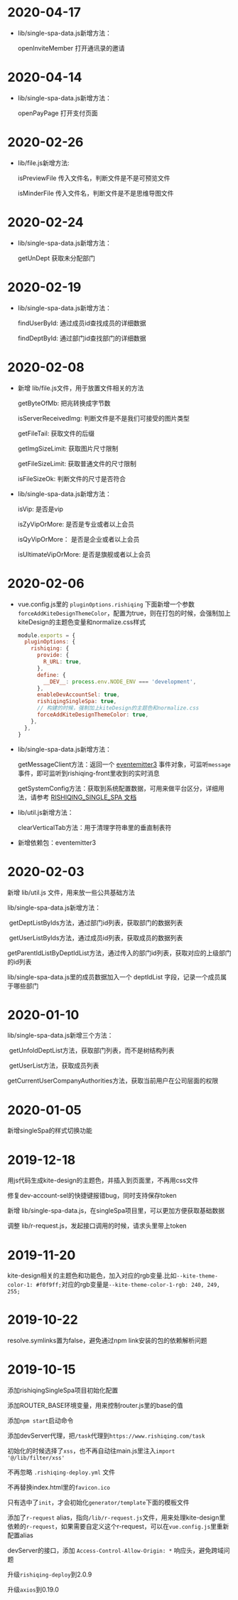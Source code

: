 # 2020-04-17

* lib/single-spa-data.js新增方法：

   openInviteMember 打开通讯录的邀请

# 2020-04-14

* lib/single-spa-data.js新增方法：

  openPayPage 打开支付页面

# 2020-02-26

* lib/file.js新增方法:

  isPreviewFile 传入文件名，判断文件是不是可预览文件

  isMinderFile 传入文件名，判断文件是不是思维导图文件

# 2020-02-24

* lib/single-spa-data.js新增方法：

  getUnDept 获取未分配部门

# 2020-02-19

* lib/single-spa-data.js新增方法：

  findUserById: 通过成员id查找成员的详细数据

  findDeptById: 通过部门id查找部门的详细数据

# 2020-02-08

* 新增 lib/file.js文件，用于放置文件相关的方法

  getByteOfMb: 把兆转换成字节数

  isServerReceivedImg: 判断文件是不是我们可接受的图片类型

  getFileTail: 获取文件的后缀

  getImgSizeLimit: 获取图片尺寸限制

  getFileSizeLimit: 获取普通文件的尺寸限制

  isFileSizeOk: 判断文件的尺寸是否符合

* lib/single-spa-data.js新增方法：

  isVip: 是否是vip

  isZyVipOrMore: 是否是专业或者以上会员

  isQyVipOrMore： 是否是企业或者以上会员

  isUltimateVipOrMore: 是否是旗舰或者以上会员



# 2020-02-06

* vue.config.js里的 `pluginOptions.rishiqing` 下面新增一个参数`forceAddKiteDesignThemeColor`，配置为true，则在打包的时候，会强制加上 kiteDesign的主题色变量和normalize.css样式

  ```js
  module.exports = {
    pluginOptions: {
      rishiqing: {
        provide: {
          R_URL: true,
        },
        define: {
          __DEV__: process.env.NODE_ENV === 'development',
        },
        enableDevAccountSel: true,
        rishiqingSingleSpa: true,
        // 构建的时候，强制加上kiteDesign的主题色和normalize.css
        forceAddKiteDesignThemeColor: true,
      },
    },
  }
  ```



* lib/single-spa-data.js新增方法：

  getMessageClient方法：返回一个 [eventemitter3](https://www.npmjs.com/package/eventemitter3) 事件对象，可监听`message`事件，即可监听到rishiqing-front里收到的实时消息

  getSystemConfig方法：获取到系统配置数据，可用来做平台区分，详细用法，请参考 [RISHIQING_SINGLE_SPA 文档](doc/RISHIQING_SINGLE_SPA.md)

* lib/util.js新增方法：

  clearVerticalTab方法：用于清理字符串里的垂直制表符

* 新增依赖包：eventemitter3

# 2020-02-03

新增 lib/util.js 文件，用来放一些公共基础方法

lib/single-spa-data.js新增方法：

​	getDeptListByIds方法，通过部门id列表，获取部门的数据列表

​	getUserListByIds方法，通过成员id列表，获取成员的数据列表

​	getParentIdListByDeptIdList方法，通过传入的部门id列表，获取对应的上级部门的id列表

lib/single-spa-data.js里的成员数据加入一个 deptIdList 字段，记录一个成员属于哪些部门

# 2020-01-10

lib/single-spa-data.js新增三个方法：

​    getUnfoldDeptList方法，获取部门列表，而不是树结构列表

​    getUserList方法，获取成员列表

​    getCurrentUserCompanyAuthorities方法，获取当前用户在公司层面的权限

# 2020-01-05

新增singleSpa的样式切换功能

# 2019-12-18

用js代码生成kite-design的主题色，并插入到页面里，不再用css文件

修复dev-account-sel的快捷键报错bug，同时支持保存token

新增 lib/single-spa-data.js，在singleSpa项目里，可以更加方便获取基础数据

调整 lib/r-request.js，发起接口调用的时候，请求头里带上token

# 2019-11-20
kite-design相关的主题色和功能色，加入对应的rgb变量.比如`--kite-theme-color-1: #f0f9ff;`对应的rgb变量是`--kite-theme-color-1-rgb: 240, 249, 255;`

# 2019-10-22
resolve.symlinks置为false，避免通过npm link安装的包的依赖解析问题

# 2019-10-15

添加rishiqingSingleSpa项目初始化配置

添加ROUTER_BASE环境变量，用来控制router.js里的base的值

添加`npm start`启动命令

添加devServer代理，把`/task`代理到`https://www.rishiqing.com/task`

初始化的时候选择了`xss`，也不再自动往main.js里注入`import '@/lib/filter/xss'`

不再忽略 `.rishiqing-deploy.yml` 文件

不再替换index.html里的`favicon.ico`

只有选中了`init`，才会初始化`generator/template`下面的模板文件

添加了`r-request` alias，指向`/lib/r-request.js`文件，用来处理kite-design里依赖的`r-request`，如果需要自定义这个r-request，可以在`vue.config.js`里重新配置alias

devServer的接口，添加 `Access-Control-Allow-Origin: *` 响应头，避免跨域问题

升级`rishiqing-deploy`到2.0.9

升级`axios`到0.19.0



